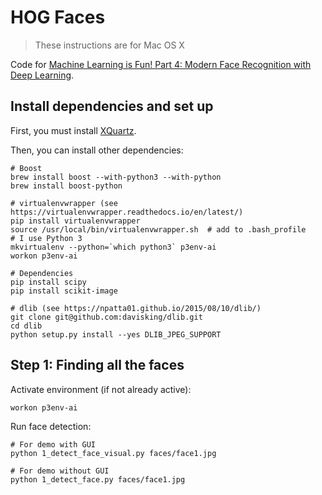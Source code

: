 # HOG Faces

> These instructions are for Mac OS X

Code for [Machine Learning is Fun! Part 4: Modern Face Recognition with Deep Learning](https://medium.com/@ageitgey/machine-learning-is-fun-part-4-modern-face-recognition-with-deep-learning-c3cffc121d78#.csqwby8z9).

## Install dependencies and set up

First, you must install [XQuartz](https://www.xquartz.org/).

Then, you can install other dependencies:

```
# Boost
brew install boost --with-python3 --with-python
brew install boost-python

# virtualenvwrapper (see https://virtualenvwrapper.readthedocs.io/en/latest/)
pip install virtualenvwrapper
source /usr/local/bin/virtualenvwrapper.sh  # add to .bash_profile
# I use Python 3
mkvirtualenv --python=`which python3` p3env-ai
workon p3env-ai

# Dependencies
pip install scipy
pip install scikit-image

# dlib (see https://npatta01.github.io/2015/08/10/dlib/)
git clone git@github.com:davisking/dlib.git
cd dlib
python setup.py install --yes DLIB_JPEG_SUPPORT
```

## Step 1: Finding all the faces

Activate environment (if not already active):

```
workon p3env-ai
```

Run face detection:

```
# For demo with GUI
python 1_detect_face_visual.py faces/face1.jpg

# For demo without GUI
python 1_detect_face.py faces/face1.jpg
```
